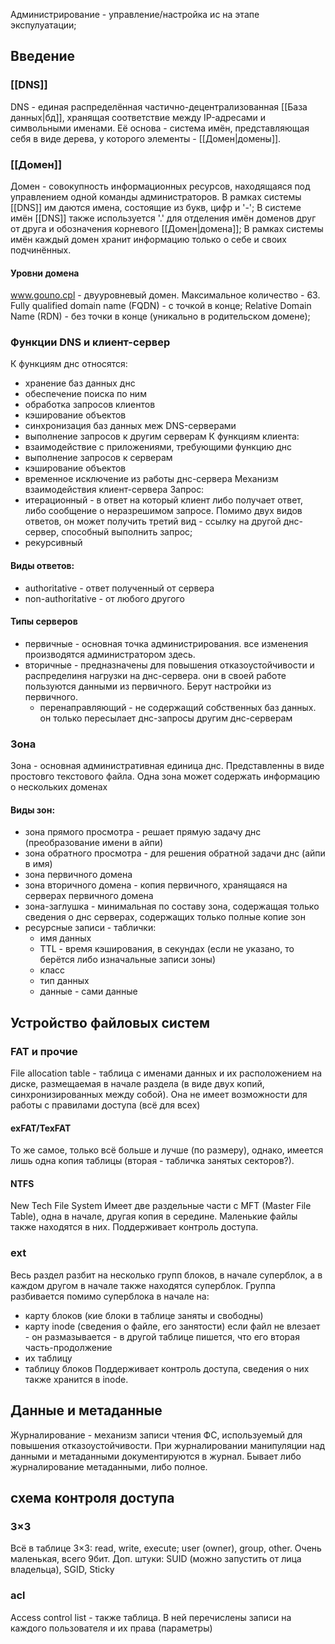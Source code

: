 Администрирование - управление/настройка ис на этапе экспулуатации;
## Введение 
### [[DNS]]
DNS - единая распределённая частично-децентрализованная [[База данных|бд]], хранящая соответствие между IP-адресами и символьными именами.
Её основа - система имён, представляющая себя в виде дерева, у которого элементы - [[Домен|домены]].
### [[Домен]] 
Домен - совокупность информационных ресурсов, находящаяся под управлением одной команды администраторов. 
В рамках системы [[DNS]] им даются имена, состоящие из букв, цифр и '-';
В системе имён [[DNS]] также используется '.' для отделения имён доменов друг от друга и обозначения корневого [[Домен|домена]];
В рамках системы имён каждый домен хранит информацию только о себе и своих подчинённых.
#### Уровни домена
www.gouno.cpl - двууровневый домен. Максимальное количество - 63.
Fully qualified domain name (FQDN) - с точкой в конце;
Relative Domain Name (RDN) - без точки в конце (уникально в родительском домене);
### Функции DNS и клиент-сервер
К функциям днс относятся:
- хранение баз данных днс
- обеспечение поиска по ним
- обработка запросов клиентов
- кэширование объектов
- синхронизация баз данных меж DNS-серверами
- выполнение запросов к другим серверам
К функциям клиента:
- взаимодействие с приложениями, требующими функцию днс
- выполнение запросов к серверам
- кэширование объектов
- временное исключение из работы днс-сервера
Механизм взаимодействия клиент-сервера
Запрос:
- итерационный - в ответ на который клиент либо получает ответ, либо сообщение о неразрешимом запросе. Помимо двух видов ответов, он может получить третий вид - ссылку на другой днс-сервер, способный выполнить запрос;
- рекурсивный
#### Виды ответов:
- authoritative - ответ полученный от сервера
- non-authoritative - от любого другого
#### Типы серверов
- первичные - основная точка администрирования. все изменения производятся администратором здесь.
- вторичные - предназначены для повышения отказоустойчивости и распределиня нагрузки на днс-сервера. они в своей работе пользуются данными из первичного. Берут настройки из первичного.
	- перенаправляющий - не содержащий собственных баз данных. он только пересылает днс-запросы другим днс-серверам
### Зона
Зона - основная административная единица днс. Представленны в виде простовго текстового файла. Одна зона может содержать информацию о нескольких доменах
#### Виды зон:
- зона прямого просмотра - решает прямую задачу днс (преобразование имени в айпи)
- зона обратного просмотра - для решения обратной задачи днс (айпи в имя)
- зона первичного домена
- зона вторичного домена - копия первичного, хранящаяся на серверах первичного домена
- зона-заглушка - минимальная по составу зона, содержащая только сведения о днс серверах, содержащих только полные копие зон
- ресурсные записи - таблички:
	- имя данных
	- TTL - время кэширования, в секундах (если не указано, то берётся либо изначальные записи зоны)
	- класс
	- тип данных
	- данные - сами данные
## Устройство файловых систем
### FAT и прочие
File allocation table - таблица с именами данных и их расположением на диске, размещаемая в начале раздела (в виде двух копий, синхронизированных между собой). Она не имеет возможности для работы с правилами доступа (всё для всех)
#### exFAT/TexFAT
То же самое, только всё больше и лучше (по размеру), однако, имеется лишь одна копия таблицы (вторая - табличка занятых секторов?). 
#### NTFS
New Tech File System 
Имеет две раздельные части с MFT (Master File Table), одна в начале, другая копия в середине. Маленькие файлы также находятся в них. Поддерживает контроль доступа.
### ext
Весь раздел разбит на несколько групп блоков, в начале суперблок, а в каждом другом в начале также находятся суперблок. Группа разбивается помимо суперблока в начале на:
- карту блоков (кие блоки в таблице заняты и свободны)
- карту inode (сведения о файле, его занятости) если файл не влезает - он размазывается - в другой таблице пишется, что его вторая часть-продолжение
- их таблицу
- таблицу блоков
Поддерживает контроль доступа, сведения о них также хранится в inode. 
## Данные и метаданные
Журналирование - механизм записи чтения ФС, используемый для повышения отказоустойчивости. При журналировании манипуляции над данными и метаданными документируются в журнал. 
Бывает либо журналирование метаданными, либо полное. 
## схема контроля доступа
### 3×3
Всё в таблице 3×3: read, write, execute; user (owner), group, other. Очень маленькая, всего 9бит. Доп. штуки: SUID (можно запустить от лица владельца), SGID, Sticky
### acl
Access control list - также таблица. В ней перечислены записи на каждого пользователя и их права (параметры)